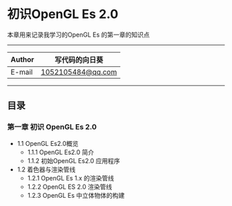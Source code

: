 初识OpenGL Es 2.0
=======
本章用来记录我学习的OpenGL Es 的第一章的知识点

***

|Author|写代码的向日葵|
|---|---
|E-mail|1052105484@qq.com

***

## 目录
### 第一章 初识 OpenGL Es 2.0
* 1.1 OpenGL Es2.0概览
  * 1.1.1 OpenGL Es2.0 简介
  * 1.1.2 初始OpenGL Es2.0 应用程序
* 1.2 着色器与渲染管线
  * 1.2.1 OpenGL Es 1.x 的渲染管线
  * 1.2.2 OpenGL ES 2.0 渲染管线
  * 1.2.3 OpenGL Es 中立体物体的构建

